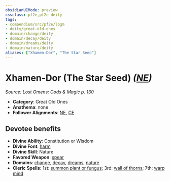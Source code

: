 ```yaml
---
obsidianUIMode: preview
cssclass: pf2e,pf2e-deity
tags:
- compendium/src/pf2e/logm
- deity/great-old-ones
- domain/change/deity
- domain/decay/deity
- domain/dreams/deity
- domain/nature/deity
aliases: ["Xhamen-Dor", "The Star Seed"]
---
```

# Xhamen-Dor (The Star Seed) *([NE](rules/traits/ne-b1.md "Neutral Evil Alignment Trait"))*  
*Source: Lost Omens: Gods & Magic p. 130*  

- **Category**: Great Old Ones
- **Anathema**: none
- **Follower Alignments**: [NE](rules/traits/ne-b1.md "Neutral Evil Alignment Trait"), [CE](rules/traits/ce-b1.md "Chaotic Evil Alignment Trait")

## Devotee benefits

- **Divine Ability**: Constitution or Wisdom
- **Divine Font**: [harm](harm.md)
- **Divine Skill**: Nature
- **Favored Weapon**: [spear](spear.md)
- **Domains**: [change](Reference/Compendium/Setting/domains.md#Change), [decay](Reference/Compendium/Setting/domains.md#Decay), [dreams](Reference/Compendium/Setting/domains.md#Dreams), [nature](Reference/Compendium/Setting/domains.md#Nature)
- **Cleric Spells**: 1st: [summon plant or fungus](summon-plant-or-fungus.md); 3rd: [wall of thorns](wall-of-thorns.md); 7th: [warp mind](warp-mind.md)